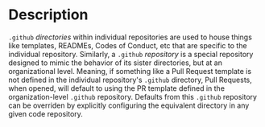 # Description
`.github` _directories_ within individual repositories are used to house things like templates, READMEs, Codes of Conduct, etc that are specific to the individual repository.
Similarly, a `.github` _repository_ is a special repository designed to mimic the behavior of its sister directories, but at an organizational level. Meaning, if something like a Pull Request template is not defined in the individual repository's `.github` directory,
Pull Requests, when opened, will default to using the PR template defined in the organization-level `.github` repository. Defaults from this `.github` repository can be overriden by explicitly configuring the equivalent directory in any given code repository.